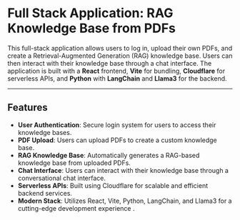 
# Full Stack Application: RAG Knowledge Base from PDFs

This full-stack application allows users to log in, upload their own PDFs, and create a Retrieval-Augmented Generation (RAG) knowledge base. Users can then interact with their knowledge base through a chat interface. The application is built with a **React** frontend, **Vite** for bundling, **Cloudflare** for serverless APIs, and **Python** with **LangChain** and **Llama3** for the backend.

---

## Features

- **User Authentication**: Secure login system for users to access their knowledge bases.
- **PDF Upload**: Users can upload PDFs to create a custom knowledge base.
- **RAG Knowledge Base**: Automatically generates a RAG-based knowledge base from uploaded PDFs.
- **Chat Interface**: Users can interact with their knowledge base through a conversational chat interface.
- **Serverless APIs**: Built using Cloudflare for scalable and efficient backend services.
- **Modern Stack**: Utilizes React, Vite, Python, LangChain, and Llama3 for a cutting-edge development experience
.